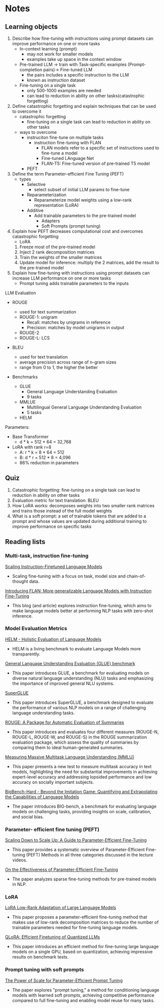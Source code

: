 # Notes

## Learning objects

1. Describe how fine-tuning with instructions using prompt datasets can improve performance on one or more tasks
   - In-context learning (prompt)
     - may not work for smaller models
     - examples take up space in the context window
   - Pre-trained LLM -> train with Task-specific examples (Prompt-completion pairs)-> Fine-tuned LLM
     - the pairs includes a specific instruction to the LLM
     - known as instruction dataset
   - Fine-tuning on a single task
     - only 500-1000 examples are needed
     - can lead to reduction in ability on other tasks(catastrophic forgetting)
2. Define catastrophic forgetting and explain techniques that can be used to overcome it
   - catastrophic forgetting
     - fine-tuning on a single task can lead to reduction in ability on other tasks
   - ways to overcome
     - instruciton fine-tune on multiple tasks
       - instruction fine-tuning with FLAN
         - FLAN models refer to a specific set of instructions used to fine-tune a model
         - Fine-tuned LAnguage Net
         - FLAN-T5: Fine-tuned version of pre-trained T5 model
     - PEFT
3. Define the term Parameter-efficient Fine Tuning (PEFT)
   - types
     - Selective
       - select subset of initial LLM params to fine-tune
     - Reparameterization
       - Reparameterize model weights using a low-rank representation (LoRA)
     - Additive
       - Add trainable parameters to the pre-trained model
         - Adapters
         - Soft Prompts (prompt tuning)
4. Explain how PEFT decreases computational cost and overcomes catastrophic forgetting
   - LoRA
   1. Freeze most of the pre-trained model
   2. Inject 2 rank decomposition matrices
   3. Train the weights of the smaller matrices
   4. Update model for inference: multiply the 2 matrices, add the result to the pre-trained model
5. Explain how fine-tuning with instructions using prompt datasets can increase LLM performance on one or more tasks
   - Prompt tuning adds trainable parameters to the inputs

LLM Evaluation

- ROUGE
  - used for text summarization
  - ROUGE-1: unigram
    - Recall: matches by unigrams in reference
    - Precision: matches by model unigrams in output
  - ROUGE-2
  - ROUGE-L: LCS

- BLEU
  - used for text translation
  - average precision across range of n-gram sizes
  - range from 0 to 1, the higher the better

- Benchmarks
  - GLUE
    - General Language Understanding Evaluation
    - 9 tasks
  - MMLUE
    - Multilingual General Language Understanding Evaluation
    - 5 tasks
  - HELM

Parameters:

- Base Transformer
  - d \* k = 512 \* 64 = 32,768
- LoRA with rank r=8
  - A: r \* k = 8 \* 64 = 512
  - B: d \* r = 512 \* 8 = 4,096
  - 86% reduction in parameters

## Quiz

1. Catastrophic forgetting: fine-tuning on a single task can lead to reduction in ability on other tasks
2. Evaluation metric for text translation: BLEU
3. How LoRA works: decomposes weights into two smaller rank matrices and trains those instead of the full model weights
4. What is a soft prompt: a set of trainable tokens that are added to a prompt and whose values are updated during additional training to improve performance on  specific tasks

## Reading lists

### Multi-task, instruction fine-tuning

[Scaling Instruction-Finetuned Language Models](https://arxiv.org/pdf/2210.11416.pdf)

- Scaling fine-tuning with a focus on task, model size and chain-of-thought data.

[Introducing FLAN: More generalizable Language Models with Instruction Fine-Tuning](https://ai.googleblog.com/2021/10/introducing-flan-more-generalizable.html)

- This blog (and article) explores instruction fine-tuning, which aims to make language models better at performing NLP tasks with zero-shot inference.

### Model Evaluation Metrics

[HELM - Holistic Evaluation of Language Models](https://crfm.stanford.edu/helm/latest/)

- HELM is a living benchmark to evaluate Language Models more transparently.

[General Language Understanding Evaluation (GLUE) benchmark](https://openreview.net/pdf?id=rJ4km2R5t7)

- This paper introduces GLUE, a benchmark for evaluating models on diverse natural language understanding (NLU) tasks and emphasizing the importance of improved general NLU systems.

[SuperGLUE](https://super.gluebenchmark.com/)

- This paper introduces SuperGLUE, a benchmark designed to evaluate the performance of various NLP models on a range of challenging language understanding tasks.

[ROUGE: A Package for Automatic Evaluation of Summaries](https://aclanthology.org/W04-1013.pdf)

- This paper introduces and evaluates four different measures (ROUGE-N, ROUGE-L, ROUGE-W, and ROUGE-S) in the ROUGE summarization evaluation package, which assess the quality of summaries by comparing them to ideal human-generated summaries.

[Measuring Massive Multitask Language Understanding (MMLU)](https://arxiv.org/pdf/2009.03300.pdf)

- This paper presents a new test to measure multitask accuracy in text models, highlighting the need for substantial improvements in achieving expert-level accuracy and addressing lopsided performance and low accuracy on socially important subjects.

[BigBench-Hard - Beyond the Imitation Game: Quantifying and Extrapolating the Capabilities of Language Models](https://arxiv.org/pdf/2206.04615.pdf)

- The paper introduces BIG-bench, a benchmark for evaluating language models on challenging tasks, providing insights on scale, calibration, and social bias.

### Parameter- efficient fine tuning (PEFT)

[Scaling Down to Scale Up: A Guide to Parameter-Efficient Fine-Tuning](https://arxiv.org/pdf/2303.15647.pdf)

- This paper provides a systematic overview of Parameter-Efficient Fine-tuning (PEFT) Methods in all three categories discussed in the lecture videos.

[On the Effectiveness of Parameter-Efficient Fine-Tuning](https://arxiv.org/pdf/2211.15583.pdf)

- The paper analyzes sparse fine-tuning methods for pre-trained models in NLP.

### LoRA

[LoRA Low-Rank Adaptation of Large Language Models](https://arxiv.org/pdf/2106.09685.pdf)

- This paper proposes a parameter-efficient fine-tuning method that makes use of low-rank decomposition matrices to reduce the number of trainable parameters needed for fine-tuning language models.

[QLoRA: Efficient Finetuning of Quantized LLMs](https://arxiv.org/pdf/2305.14314.pdf)

- This paper introduces an efficient method for fine-tuning large language models on a single GPU, based on quantization, achieving impressive results on benchmark tests.

### Prompt tuning with soft prompts

[The Power of Scale for Parameter-Efficient Prompt Tuning](https://arxiv.org/pdf/2104.08691.pdf)

- The paper explores "prompt tuning," a method for conditioning language models with learned soft prompts, achieving competitive performance compared to full fine-tuning and enabling model reuse for many tasks.
